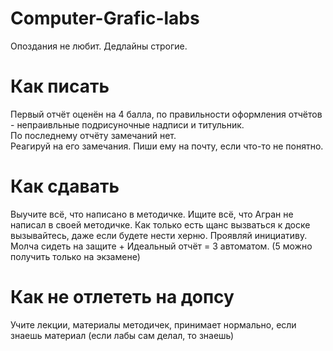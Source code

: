 # Computer-Grafic-labs
Опоздания не любит. Дедлайны строгие.
# Как писать
Первый отчёт оценён на 4 балла, по правильности оформления отчётов - непраивльные подрисуночные надписи и титульник.  
По последнему отчёту замечаний нет.  
Реагируй на его замечания. Пиши ему на почту, если что-то не понятно.
# Как сдавать
Выучите всё, что написано в методичке. Ищите всё, что Агран не написал в своей методичке. Как только есть щанс вызваться к доске вызывайтесь, даже если будете нести херню. Проявляй инициативу.  
Молча сидеть на защите + Идеальный отчёт = 3 автоматом. (5 можно получить только на экзамене)
# Как не отлететь на допсу
Учите лекции, материалы методичек, принимает нормально, если знаешь материал (если лабы сам делал, то знаешь)  
